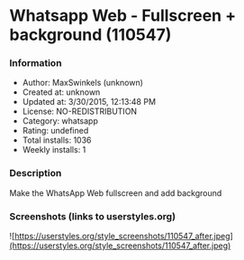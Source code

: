# Whatsapp Web - Fullscreen + background (110547)

### Information
- Author: MaxSwinkels (unknown)
- Created at: unknown
- Updated at: 3/30/2015, 12:13:48 PM
- License: NO-REDISTRIBUTION
- Category: whatsapp
- Rating: undefined
- Total installs: 1036
- Weekly installs: 1


### Description
Make the WhatsApp Web fullscreen and add background


### Screenshots (links to userstyles.org)
![https://userstyles.org/style_screenshots/110547_after.jpeg](https://userstyles.org/style_screenshots/110547_after.jpeg)


